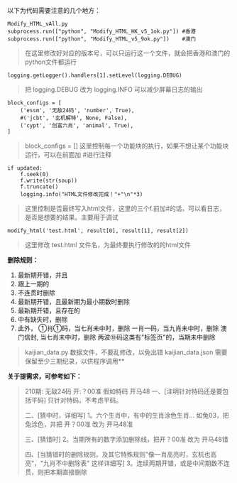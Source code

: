 以下为代码需要注意的几个地方：

```
Modify_HTML_vAll.py 
subprocess.run(["python", "Modify_HTML_HK_v5_1ok.py"]) #香港
subprocess.run(["python", "Modify_HTML_v5_9ok.py"])    #澳门
```

> 在这里修改好对应的版本号，可以只运行这一个文件，就会把香港和澳门的python文件都运行



```
logging.getLogger().handlers[1].setLevel(logging.DEBUG)
```

> 把 logging.DEBUG 改为 logging.INFO 可以减少屏幕日志的输出



```
block_configs = [
    ('essm', '无敌24码', 'number', True),
    #('jcbt', '玄机解特', None, False),
    ('cypt', '创富六肖', 'animal', True),
]
```

> block_configs = [] 这里控制每一个功能块的执行，如果不想让某个功能块运行，可以在前面加 #进行注释



```
if updated:
    f.seek(0)
    f.write(str(soup))
    f.truncate()
    logging.info("HTML文件修改完成！"+"\n"*3)
```

> 这里控制是否最终写入html文件，这里的三个f.前加#的话，可以看日志，是否是想要的结果。主要用于调试



```
modify_html('test.html', result[0], result[1], result[2])
```

> 这里修改 test.html 文件名，为最终要执行修改的的html文件



**删除规则：**

1. 最新期开错，并且<li>跟上一期的<li>不连贯时删除
2. 最新期开错，且最新期为最小期数时删除
3. 最新期开错，且存在的<li>中有缺失时，删除
4. 此外，
   ①肖①码，当七肖未中时，删除
   一肖一码，当九肖未中时，删除
   澳门信封, 当七肖未中时，删除
   两波⑩码这类有"标签页"的，当期未中删除



> kaijian_data.py      数据文件，不要乱修改，以免出错
> kaijian_data.json   需要保留至少三期纪录，以供程序调用**



**关于提需求，可参考如下：**

> 210期: 无敌24码 开:？00准
> 假如特码 开马48
> 一、[注明针对特码还是要包括平码]
> 只针对特码，不考虑平码。
>
> 二、[猜中时，详细写]
> 1。六个生肖中，有中的生肖涂色生肖...
> 如兔03，把兔涂色，并把 开？00准 改为 开马48准
>
> 三、[猜错时]
> 2。当期所有的数字添加删除线，把开？00准 改为 开马48错
>
> 四、[当猜错时的删除规则，及其它特殊规则"像一肖高亮时，玄机也高亮"，"九肖不中删除表" 这样详细写]
> 3。连续两期开错，或是中间期数不连贯，则把本期直接删除
